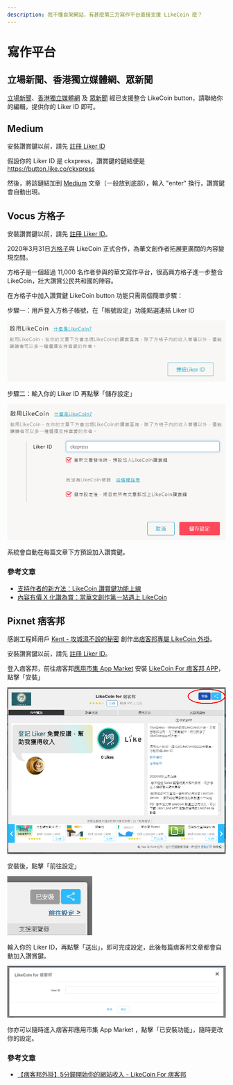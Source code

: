 ```yaml
---
description: 我不懂自架網站，有甚麼第三方寫作平台直接支援 LikeCoin 麼？
---
```


# 寫作平台

## 立場新聞、香港獨立媒體網、眾新聞 <a id="standnews-inmedia-hkcnews"></a>

[立場新聞](https://www.thestandnews.com/)、[香港獨立媒體網](https://www.inmediahk.net/) 及 [眾新聞](https://www.hkcnews.com/) 經已支援整合 LikeCoin button，請聯絡你的編輯，提供你的 Liker ID 即可。

## Medium

安裝讚賞鍵以前，請先 [註冊 Liker ID](https://docs.like.co/v/zh/user-guide/liker-id/how-to-register-a-liker-id)  
  
假設你的 Liker ID 是 ckxpress，讚賞鍵的鏈結便是 https://button.like.co/ckxpress 

然後，將該鏈結加到 [Medium](https://medium.com/) 文章（一般放到底部），輸入 "enter" 換行，讚賞鍵會自動出現。

## Vocus 方格子 <a id="vocus"></a>

安裝讚賞鍵以前，請先 [註冊 Liker ID](https://docs.like.co/v/zh/user-guide/liker-id/how-to-register-a-liker-id)。

2020年3月31日[方格子](https://vocus.cc/)與 LikeCoin 正式合作，為華文創作者拓展更廣闊的內容變現空間。

方格子是一個超過 11,000 名作者參與的華文寫作平台，很高興方格子進一步整合 LikeCoin，壯大讚賞公民共和國的陣容。

在方格子中加入讚賞鍵 LikeCoin button 功能只需兩個簡單步驟：

步驟一：用戶登入方格子帳號，在「帳號設定」功能點選連結 Liker ID

![](../../../.gitbook/assets/vocus-1.png)

步驟二：輸入你的 Liker ID 再點擊「儲存設定」

![](../../../.gitbook/assets/vocus-2.png)

系統會自動在每篇文章下方預設加入讚賞鍵。​

### 參考文章

* [支持作者的新方法：LikeCoin 讚賞鍵功能上線](https://vocus.cc/writer_support/5e733005fd897800014b649f)
* [內容有價 X 化讚為賞：當華文創作第一站遇上 LikeCoin](https://vocus.cc/vocus_story/5e7837c6fd897800014ec41e)

## Pixnet 痞客邦 <a id="pixnet"></a>

感謝工程師用戶 [Kent - 攻城濕不說的秘密](https://www.facebook.com/Kent-%E6%94%BB%E5%9F%8E%E6%BF%95%E4%B8%8D%E8%AA%AA%E7%9A%84%E7%A7%98%E5%AF%86-416237552537339/) 創作出[痞客邦專屬 LikeCoin 外掛](https://appmarket.pixnet.tw/#!/addon/1331)。

安裝讚賞鍵以前，請先 [註冊 Liker ID](https://docs.like.co/v/zh/user-guide/liker-id/how-to-register-a-liker-id)。

登入痞客邦，前往痞客邦[應用市集 App Market](https://appmarket.pixnet.tw/#!/addons) 安裝 [LikeCoin For 痞客邦 APP](https://appmarket.pixnet.tw/#!/addon/1331)，點擊「安裝」

![](../../../.gitbook/assets/pixnet-1.png)

安裝後，點擊「前往設定」

![](../../../.gitbook/assets/pixnet-2.png)

輸入你的 Liker ID，再點擊「送出」，即可完成設定，此後每篇痞客邦文章都會自動加入讚賞鍵。

![](../../../.gitbook/assets/pixnet-3.png)

你亦可以隨時進入痞客邦應用市集 App Market ，點擊「已安裝功能」，隨時更改你的設定。

### 參考文章

* [【痞客邦外掛】5分鐘開始你的網站收入 - LikeCoin For 痞客邦](http://www.blog3c.net/blog/post/318696986-%e3%80%90%e7%97%9e%e5%ae%a2%e9%82%a6%e5%a4%96%e6%8e%9b%e3%80%915%e5%88%86%e9%90%98%e9%96%8b%e5%a7%8b%e4%bd%a0%e7%9a%84%e7%b6%b2%e7%ab%99%e6%94%b6%e5%85%a5---likec)





